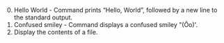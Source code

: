0. Hello World - Command prints “Hello, World”, followed by a new line to the standard output.
1. Confused smiley - Command displays a confused smiley "(Ôo)'.
2. Display the contents of a file.
